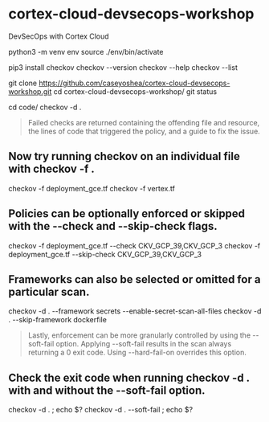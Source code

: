 # cortex-cloud-devsecops-workshop
DevSecOps with Cortex Cloud


python3 -m venv env
source ./env/bin/activate 

pip3 install checkov
checkov --version
checkov --help
checkov --list

git clone https://github.com/caseyoshea/cortex-cloud-devsecops-workshop.git
cd cortex-cloud-devsecops-workshop/
git status

cd code/
checkov -d .

> Failed checks are returned containing the offending file and resource, the lines of code that triggered the policy, and a guide to fix the issue.


## Now try running checkov on an individual file with checkov -f <filename>.

checkov -f deployment_gce.tf
checkov -f vertex.tf

## Policies can be optionally enforced or skipped with the --check and --skip-check flags.
checkov -f deployment_gce.tf --check CKV_GCP_39,CKV_GCP_3
checkov -f deployment_gce.tf --skip-check CKV_GCP_39,CKV_GCP_3

## Frameworks can also be selected or omitted for a particular scan.
checkov -d . --framework secrets --enable-secret-scan-all-files
checkov -d . --skip-framework dockerfile

> Lastly, enforcement can be more granularly controlled by using the --soft-fail option. Applying --soft-fail results in the scan always returning a 0 exit code. Using --hard-fail-on overrides this option.

## Check the exit code when running checkov -d . with and without the --soft-fail option.
checkov -d . ; echo $?
checkov -d . --soft-fail ; echo $?
